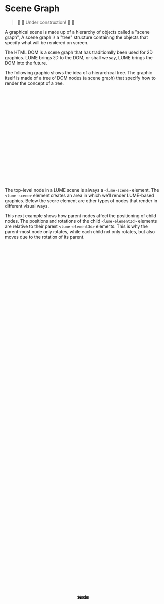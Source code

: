 # Scene Graph

> :construction: :hammer: Under construction! :hammer: :construction:

A graphical scene is made up of a hierarchy of objects called a "scene graph",
A scene graph is a "tree" structure containing the objects that specify what
will be rendered on screen.

The HTML DOM is a scene graph that has traditionally been used for 2D graphics.
LUME brings 3D to the DOM, or shall we say, LUME brings the DOM into the
future.

The following graphic shows the idea of a hierarchical tree. The graphic itself
is made of a tree of DOM nodes (a scene graph) that specify how to render the
concept of a tree.

<style>
	html,
	body {
		width: 100%;
		height: 100%;
	}

	lume-scene {
		user-select: none;
	}

	.line {
		background: black;
	}

	lume-element3d:not(.line) {
		font-family: sans-serif;
		background: skyblue;
		border-radius: 3px;
	}

	lume-element3d div {
		position: absolute;
		top: 50%;
		left: 50%;
		transform: translate(-50%, -50%);
	}
</style>

<div style="width: 400px; height: 300px;">
	<lume-scene id="scene">
		<!-- Root Scene -->
		<lume-element3d size="60 30" align-point="0.5 0.2" mount-point="0.5 0.5">
			<div align="center">
				Scene
			</div>
		</lume-element3d>
		<!-- Left Child Node -->
		<lume-element3d size="60 30" align-point="0.3 0.5" mount-point="0.5 0.5">
			<div align="center">
				Node
			</div>
		</lume-element3d>
		<!-- Right Child Node -->
		<lume-element3d size="60 30" align-point="0.7 0.5" mount-point="0.5 0.5">
			<div align="center">
				Node
			</div>
		</lume-element3d>
		<!-- Line, Root Scene to Left Child Node -->
		<lume-element3d class="line" size="2 100" align-point="0.4 0.35" rotation="0 0 50" mount-point="0.5 0.5" position="0 0 -1"></lume-element3d>
		<!-- Line, Root Scene to Left Child Node -->
		<lume-element3d class="line" size="2 100" align-point="0.6 0.35" rotation="0 0 -50" mount-point="0.5 0.5" position="0 0 -1"></lume-element3d>
		<!-- Left Grandchild Node -->
		<lume-element3d size="60 30" align-point="0.2 0.8" mount-point="0.5 0.5">
			<div align="center">
				Node
			</div>
		</lume-element3d>
		<!-- Right Grandchild Node -->
		<lume-element3d size="60 30" align-point="0.4 0.8" mount-point="0.5 0.5">
			<div align="center">
				Node
			</div>
		</lume-element3d>
		<!-- Line, Left Child to Left Grandchild Node -->
		<lume-element3d class="line" size="2 100" align-point="0.25 0.65" rotation="0 0 25" mount-point="0.5 0.5" position="0 0 -1"></lume-element3d>
		<!-- Line, Left Child to Right Grandchild Node -->
		<lume-element3d class="line" size="2 100" align-point="0.35 0.65" rotation="0 0 -25" mount-point="0.5 0.5" position="0 0 -1"></lume-element3d>
	</lume-scene>
</div>

The top-level node in a LUME scene is always a `<lume-scene>` element. The
`<lume-scene>` element creates an area in which we'll render LUME-based
graphics. Below the scene element are other types of nodes that render in
different visual ways.

This next example shows how parent nodes affect the positioning of child nodes.
The positions and rotations of the child `<lume-element3d>` elements are relative to
their parent `<lume-element3d>` elements. This is why the parent-most node only
rotates, while each child not only rotates, but also moves due to the rotation
of its parent.

<div id="parentTransforms"></div>

<script type="application/javascript">
	// LUME.defineElements()

	document.querySelectorAll('lume-scene *').forEach(n => {
		if (n instanceof LUME.Node) {
			// FIXME temporary hack to trigger a re-render because transforms are not
			// updated on the initial paint.
			n.rotation.y += 0.000000001
			n.addEventListener('pointerover', event => {
				console.log('on a node!')
				n.scale.x = 1.1
				n.scale.y = 1.1
				n.scale.z = 1.1
			})
			n.addEventListener('pointerout', event => {
				n.scale.x = 1
				n.scale.y = 1
				n.scale.z = 1
			})
		}
	})

	new Vue({
		el: '#parentTransforms',
		template: '<live-code :template="code" mode="html>iframe" :debounce="200" />',
		data: {
			code: stripIndent(`
				<script src="${host}global.js"><\/script>

				<lume-scene>
					<lume-element3d id="one" position="50 50" size="10 10" rotation="0 0 10">
						<lume-element3d id="two" position="50 50" size="10 10" rotation="0 0 10">
							<lume-element3d id="three" position="50 50" size="10 10" rotation="0 0 10">
								<lume-element3d id="four" position="50 50" size="100 100" rotation="0 0 10">
									Positioning is relative to parents!
								</lume-element3d>
							</lume-element3d>
						</lume-element3d>
					</lume-element3d>
				</lume-scene>

				<style>
					html, body {
						margin: 0; padding: 0;
						height: 100%; width: 100%;
						background: #333; color: white;
					}
					lume-element3d { padding: 5px; }
					#one { background: coral; }
					#two { background: yellowgreen; }
					#three { background: deeppink; }
					#four { background: royalblue; }
				</style>

    			<script>
    				LUME.defineElements()
    				const rotationFunction = (x, y, z, t) => [x, y, 10 * Math.sin(t * 0.002)]

    				// Give all nodes the same rotation. Note that each node rotates "inside" of the parent space.
    				one.rotation = rotationFunction
    				two.rotation = rotationFunction
    				three.rotation = rotationFunction
    				three.rotation = rotationFunction
    			<\/script>
    		`).trim()
    	},
    })

</script>
